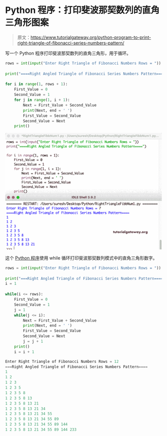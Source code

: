 # Python 程序：打印斐波那契数列的直角三角形图案

> 原文：<https://www.tutorialgateway.org/python-program-to-print-right-triangle-of-fibonacci-series-numbers-pattern/>

写一个 Python 程序打印斐波那契数列的直角三角形，用于循环。

```py
rows = int(input("Enter Right Triangle of Fibonacci Numbers Rows = "))

print("====Right Angled Triangle of Fibonacci Series Numbers Pattern====")

for i in range(1, rows + 1):
    First_Value = 0
    Second_Value = 1
    for j in range(1, i + 1):
        Next = First_Value + Second_Value
        print(Next, end = ' ')
        First_Value = Second_Value
        Second_Value = Next
    print()
```

![Python Program to Print Right Triangle of Fibonacci Series Numbers Pattern](img/6816a93918192916534afa40ef87e733.png)

这个 [Python 程序](https://www.tutorialgateway.org/python-programming-examples/)使用 while 循环打印斐波那契数列模式中的直角三角形数字。

```py
rows = int(input("Enter Right Triangle of Fibonacci Numbers Rows = "))

print("===Right Angled Triangle of Fibonacci Series Numbers Pattern====")
i = 1

while(i <= rows):
    First_Value = 0
    Second_Value = 1
    j = 1
    while(j <= i):
        Next = First_Value + Second_Value
        print(Next, end = ' ')
        First_Value = Second_Value
        Second_Value = Next
        j = j + 1
    print()
    i = i + 1
```

```py
Enter Right Triangle of Fibonacci Numbers Rows = 12
===Right Angled Triangle of Fibonacci Series Numbers Pattern====
1 
1 2 
1 2 3 
1 2 3 5 
1 2 3 5 8 
1 2 3 5 8 13 
1 2 3 5 8 13 21 
1 2 3 5 8 13 21 34 
1 2 3 5 8 13 21 34 55 
1 2 3 5 8 13 21 34 55 89 
1 2 3 5 8 13 21 34 55 89 144 
1 2 3 5 8 13 21 34 55 89 144 233 
```